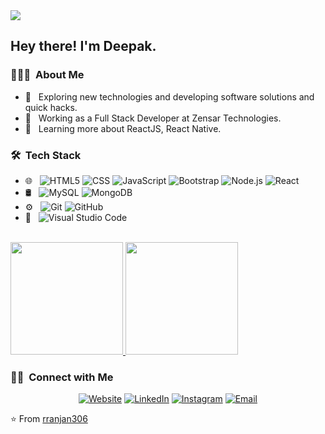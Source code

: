 <img src="https://raw.githubusercontent.com/rranjan306/rranjan306/master/assets/Deepak%20Ranjan%20Banner.png">

<h2> Hey there! I'm Deepak.</h2>

<h3> 👨🏻‍💻 &nbsp;About Me </h3>

- 🤔 &nbsp; Exploring new technologies and developing software solutions and quick hacks.
- 💼 &nbsp; Working as a Full Stack Developer at Zensar Technologies.
- 🌱 &nbsp; Learning more about ReactJS, React Native.

<h3> 🛠 &nbsp;Tech Stack</h3>

- 🌐 &nbsp;
  ![HTML5](https://img.shields.io/badge/-HTML5-333333?style=flat&logo=HTML5)
  ![CSS](https://img.shields.io/badge/-CSS-333333?style=flat&logo=CSS3&logoColor=1572B6)
  ![JavaScript](https://img.shields.io/badge/-JavaScript-333333?style=flat&logo=javascript)
  ![Bootstrap](https://img.shields.io/badge/-Bootstrap-333333?style=flat&logo=bootstrap&logoColor=563D7C)
  ![Node.js](https://img.shields.io/badge/-Node.js-333333?style=flat&logo=node.js)
  ![React](https://img.shields.io/badge/-React-333333?style=flat&logo=react)
- 🛢 &nbsp;
  ![MySQL](https://img.shields.io/badge/-MySQL-333333?style=flat&logo=mysql)
  ![MongoDB](https://img.shields.io/badge/-MongoDB-333333?style=flat&logo=mongodb)
- ⚙️ &nbsp;
  ![Git](https://img.shields.io/badge/-Git-333333?style=flat&logo=git)
  ![GitHub](https://img.shields.io/badge/-GitHub-333333?style=flat&logo=github)
- 🔧 &nbsp;
  ![Visual Studio Code](https://img.shields.io/badge/-Visual%20Studio%20Code-333333?style=flat&logo=visual-studio-code&logoColor=007ACC)
<br/>

<a href="https://github.com/rranjan306">
  <img height="180em" src="https://github-readme-stats.vercel.app/api?username=rranjan306&theme=buefy&show_icons=true" />
  <img height="180em" src="https://github-readme-stats.vercel.app/api/top-langs/?username=rranjan306&theme=buefy&layout=compact" />
</a>

<br/>

<h3> 🤝🏻 &nbsp;Connect with Me </h3>

<p align="center">
<a href="https://www.deepakranjan.com/"><img alt="Website" src="https://img.shields.io/badge/Website-www.deepakranjan.com-blue?style=flat-square&logo=google-chrome"></a>
<a href="https://www.linkedin.com/in/deepak-ranjan-876aa194 "><img alt="LinkedIn" src="https://img.shields.io/badge/LinkedIn-Deepak%20Ranjan-blue?style=flat-square&logo=linkedin"></a>
<a href=""><img alt="Instagram" src="https://img.shields.io/badge/Instagram-ranjan_1097-blue?style=flat-square&logo=instagram"></a>
<a href=""><img alt="Email" src="https://img.shields.io/badge/Email-rranjan306@gmail.com-blue?style=flat-square&logo=gmail"></a>
</p>

⭐️ From [rranjan306](https://github.com/rranjan306)
